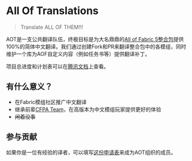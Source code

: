# All Of Translations

>Translate ALL OF THEM!!!

AOT是一支公共翻译队伍，终极目标是为大名鼎鼎的[All of Fabric 5整合包](https://www.curseforge.com/minecraft/modpacks/all-of-fabric-5)提供100%的简体中文翻译。我们通过创建Fork和PR来翻译整合包中的各模组，同时维护一个库为AOF自定义内容（例如任务书等）提供翻译补丁。

项目总进度和计划表可以在[腾讯文档](https://docs.qq.com/sheet/DSWRmdlNPekxJTWZK)上查看。

## 有什么意义？

- 在Fabric模组社区推广中文翻译
- 继承前辈[CFPA Team](https://cfpa.team)，在高版本为中文模组玩家提供更好的体验
- ~~闲着没事~~

## 参与贡献

如果你是一位有经验的译者，可以填写[这份申请表]()来成为AOT组织的成员。
